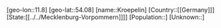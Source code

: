 ﻿---
location: [54.08,11.8]
type: City
tags:
- geo/City


SpocWebEntityId: 31675
isDeleted: false
confidential: public

---
[geo-lon::11.8]
[geo-lat::54.08]
[name::Kroepelin]
[Country::[[Germany]]]
[State:[[../../Mecklenburg-Vorpommern]]]]
[Population::]
[Unknown::]

